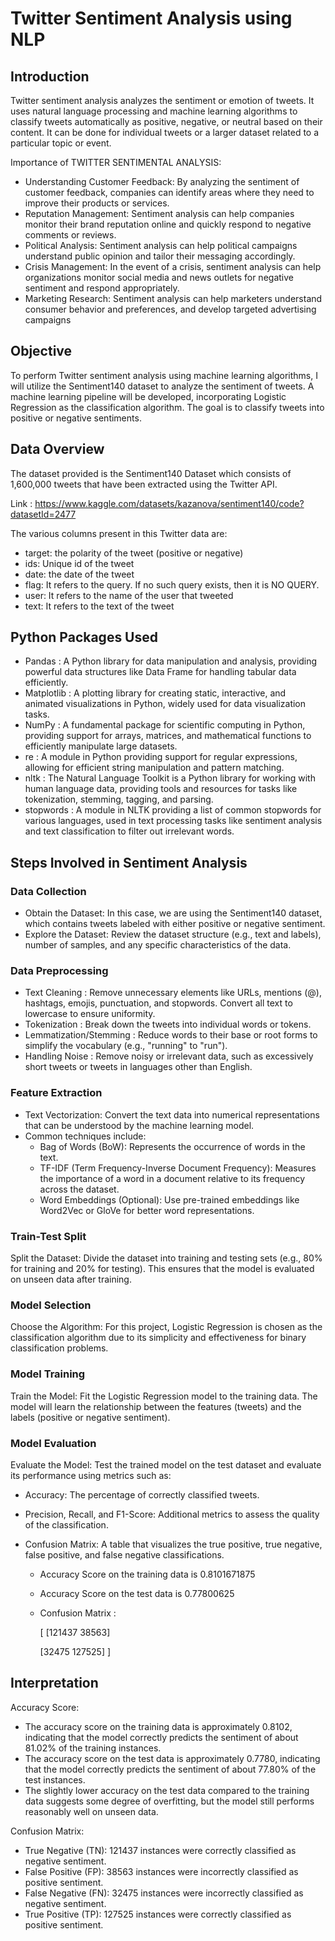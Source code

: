 # Twitter Sentiment Analysis using NLP

## Introduction 

Twitter sentiment analysis analyzes the sentiment or emotion of tweets. It uses natural 
language processing and machine learning algorithms to classify tweets automatically as 
positive, negative, or neutral based on their content. It can be done for individual tweets or 
a larger dataset related to a particular topic or event.

Importance of TWITTER SENTIMENTAL ANALYSIS:
- Understanding Customer Feedback: By analyzing the sentiment of customer feedback, companies can identify areas where they need to improve their products or services.
- Reputation Management: Sentiment analysis can help companies monitor their brand reputation online and quickly respond to negative comments or reviews.
- Political Analysis: Sentiment analysis can help political campaigns understand public opinion and tailor their messaging accordingly.
- Crisis Management: In the event of a crisis, sentiment analysis can help organizations monitor social media and news outlets for negative sentiment and respond appropriately.
- Marketing Research: Sentiment analysis can help marketers understand consumer behavior and preferences, and develop targeted advertising campaigns


## Objective 
To perform Twitter sentiment analysis using machine learning algorithms, I will utilize the Sentiment140 dataset to analyze the sentiment of tweets. A machine learning pipeline will be developed, incorporating Logistic Regression as the classification algorithm. The goal is to classify tweets into positive or negative sentiments.


## Data Overview

The dataset provided is the Sentiment140 Dataset which consists
of 1,600,000 tweets that have been extracted using the Twitter API. 

Link : https://www.kaggle.com/datasets/kazanova/sentiment140/code?datasetId=2477

The various columns present in this Twitter data are:
- target: the polarity of the tweet (positive or negative)
- ids: Unique id of the tweet
- date: the date of the tweet
- flag: It refers to the query. If no such query exists, then it is NO QUERY.
- user: It refers to the name of the user that tweeted
- text: It refers to the text of the tweet

## Python Packages Used 
-  Pandas : A Python library for data manipulation and analysis, providing powerful data structures like Data Frame for handling tabular data efficiently.
-  Matplotlib : A plotting library for creating static, interactive, and animated visualizations in Python, widely used for data visualization tasks.
- NumPy : A fundamental package for scientific computing in Python, providing support for arrays, matrices, and mathematical functions to efficiently manipulate large datasets.
-  re : A module in Python providing support for regular expressions, allowing for efficient string manipulation and pattern matching.
-  nltk : The Natural Language Toolkit is a Python library for working with human language data, providing tools and resources for tasks like tokenization, stemming, tagging, and parsing.
-  stopwords : A module in NLTK providing a list of common stopwords for various languages, used in text processing tasks like sentiment analysis and text classification to filter out irrelevant words.

## Steps Involved in Sentiment Analysis
###  Data Collection
- Obtain the Dataset: In this case, we are using the Sentiment140 dataset, which contains tweets labeled with either positive or negative sentiment.
- Explore the Dataset: Review the dataset structure (e.g., text and labels), number of samples, and any specific characteristics of the data.
### Data Preprocessing
- Text Cleaning : Remove unnecessary elements like URLs, mentions (@), hashtags, emojis, punctuation, and stopwords. Convert all text to lowercase to ensure uniformity.
- Tokenization : Break down the tweets into individual words or tokens.
- Lemmatization/Stemming : Reduce words to their base or root forms to simplify the vocabulary (e.g., "running" to "run").
- Handling Noise : Remove noisy or irrelevant data, such as excessively short tweets or tweets in languages other than English.
### Feature Extraction
- Text Vectorization: Convert the text data into numerical representations that can be understood by the machine learning model.
- Common techniques include:
   - Bag of Words (BoW): Represents the occurrence of words in the text.
   - TF-IDF (Term Frequency-Inverse Document Frequency): Measures the importance of a word in a document relative to its frequency across the dataset.
   - Word Embeddings (Optional): Use pre-trained embeddings like Word2Vec or GloVe for better word representations.
### Train-Test Split
Split the Dataset: Divide the dataset into training and testing sets (e.g., 80% for training and 20% for testing). This ensures that the model is evaluated on unseen data after training.
### Model Selection
Choose the Algorithm: For this project, Logistic Regression is chosen as the classification algorithm due to its simplicity and effectiveness for binary classification problems.
### Model Training
Train the Model: Fit the Logistic Regression model to the training data. The model will learn the relationship between the features (tweets) and the labels (positive or negative sentiment).
### Model Evaluation
Evaluate the Model: Test the trained model on the test dataset and evaluate its performance using metrics such as:
 - Accuracy: The percentage of correctly classified tweets.
 - Precision, Recall, and F1-Score: Additional metrics to assess the quality of the classification.
 - Confusion Matrix: A table that visualizes the true positive, true negative, false positive, and false negative classifications.


     - Accuracy Score on the training data is 0.8101671875
     - Accuracy Score on the test data is 0.77800625
     - Confusion Matrix :
    
       [ [121437  38563]

       [32475   127525] ]

## Interpretation 
Accuracy Score:
 - The accuracy score on the training data is approximately 0.8102, indicating that the model correctly predicts the sentiment of about 81.02% of the training instances.
- The accuracy score on the test data is approximately 0.7780, indicating that the model correctly predicts the sentiment of about 77.80% of the test instances.
- The slightly lower accuracy on the test data compared to the training data suggests some degree of overfitting, but the model still performs reasonably well on unseen data.

Confusion Matrix:

- True Negative (TN): 121437 instances were correctly classified as negative sentiment.
- False Positive (FP): 38563 instances were incorrectly classified as positive sentiment.
- False Negative (FN): 32475 instances were incorrectly classified as negative sentiment.
- True Positive (TP): 127525 instances were correctly classified as positive sentiment.





